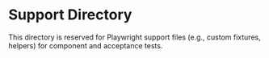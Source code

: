 # Support Directory

This directory is reserved for Playwright support files (e.g., custom fixtures, helpers) for component and acceptance tests.
